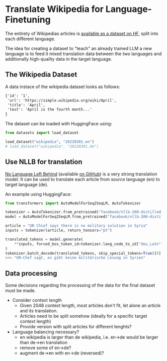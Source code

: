 # Translate Wikipedia for Language-Finetuning

The entirety of Wikipedias articles is [available as a dataset on HF](https://huggingface.co/datasets/wikipedia), split into each different language.

The idea for creating a dataset to "teach" an already trained LLM a new language is to feed it mixed translation data between the two languages and additionally high-quality data in the target language.

## The Wikipedia Dataset
A data instace of the wikipedia dataset looks as follows:
```txt
{'id': '1',
 'url': 'https://simple.wikipedia.org/wiki/April',
 'title': 'April',
 'text': 'April is the fourth month...'
}
```

The dataset can be loaded with HuggingFace using:
```python
from datasets import load_dataset

load_dataset("wikipedia", "20220301.en")
# load_dataset("wikipedia", "20220301.de")
```

## Use NLLB for translation
[No Language Left Behind](https://research.facebook.com/publications/no-language-left-behind/) (available [on GitHub](https://github.com/facebookresearch/fairseq/tree/nllb/)) is a very strong translation model. It can be used to translate each article from source language (en) to target language (de).

An example using HuggingFace:
```python
from transformers import AutoModelForSeq2SeqLM, AutoTokenizer

tokenizer = AutoTokenizer.from_pretrained("facebook/nllb-200-distilled-600M", use_auth_token=True)
model = AutoModelForSeq2SeqLM.from_pretrained("facebook/nllb-200-distilled-600M", use_auth_token=True)

article = "UN Chief says there is no military solution in Syria"
inputs = tokenizer(article, return_tensors="pt")

translated_tokens = model.generate(
    **inputs, forced_bos_token_id=tokenizer.lang_code_to_id["deu_Latn"], max_length=30
)
tokenizer.batch_decode(translated_tokens, skip_special_tokens=True)[0]
>>> "UN-Chef sagt, es gibt keine militärische Lösung in Syrien"
```

## Data processing
Some decisions regarding the processing of the data for the final dataset must be made.
- Consider context length
  - Given 2048 context length, most articles don't fit, let alone an article and its translation.
  - Articles need to be split somehow (ideally for a specific target context length)
  - Provide version with split articles for different lenghts?
- Language balancing necessary?
  - en wikipedia is larger than de wikipedia, i.e. en->de would be larger than de->en translation
  - remove some of en->de?
  - augment de->en with en->de (reversed)?